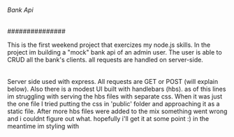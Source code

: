 ###### Bank Api
###############

This is the first weekend project that exercizes my node.js skills.
In the project im building a "mock" bank api of an admin user.
The user is able to CRUD all the bank's clients. all requests are handled on server-side.
######
Server side used with express. All requests are GET or POST (will explain below).
Also there is a modest UI built with handlebars (hbs). as of this lines im struggling with serving the hbs files with separate css. 
When it was just the one file I tried putting the css in 'public' folder and approaching it as a static file. 
After more hbs files were added to the mix something went wrong and i couldnt figure out what.
hopefully i'll get it at some point :) 
in the meantime im styling with <style> tags in each hbs file which doesnt feel like best practice, but at least the nav bar have some colors.
##### 
Alright I figured out the styling bug! had to add public directory and serve it as static. Also had to put css
files on /css directory in order to fetch them. it looks great now :D 
